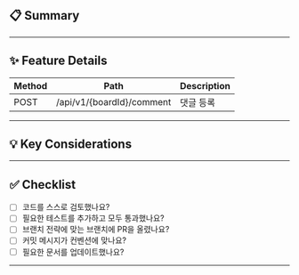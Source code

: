 ## 📋 Summary
<!-- 이 PR에서 변경된 주요 내용을 간략히 작성해주세요. -->

---

## ✨ Feature Details
| Method | Path                      | Description      |
|--------|---------------------------|------------------|
| POST   | /api/v1/{boardId}/comment | 댓글 등록        |

---

## 💡 Key Considerations
<!-- 구현하면서 고려한 점, 또는 해결한 주요 이슈를 간단히 작성해주세요. -->


---

## ✅ Checklist
- [ ] 코드를 스스로 검토했나요?
- [ ] 필요한 테스트를 추가하고 모두 통과했나요?
- [ ] 브랜치 전략에 맞는 브랜치에 PR을 올렸나요?
- [ ] 커밋 메시지가 컨벤션에 맞나요?
- [ ] 필요한 문서를 업데이트했나요?

---
